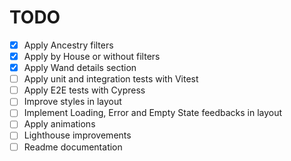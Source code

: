 # TODO

- [x] Apply Ancestry filters
- [x] Apply by House or without filters
- [x] Apply Wand details section
- [ ] Apply unit and integration tests with Vitest
- [ ] Apply E2E tests with Cypress
- [ ] Improve styles in layout
- [ ] Implement Loading, Error and Empty State feedbacks in layout
- [ ] Apply animations
- [ ] Lighthouse improvements
- [ ] Readme documentation